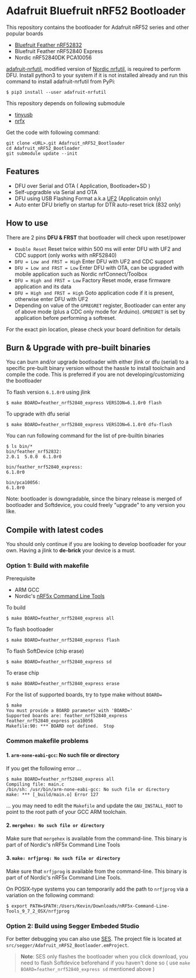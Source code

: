 # Adafruit Bluefruit nRF52 Bootloader

This repository contains the bootloader for Adafruit nRF52 series and other popular boards

- [Bluefruit Feather nRF52832](https://www.adafruit.com/product/3406)
- Bluefruit Feather nRF52840 Express
- Nordic nRF52840DK PCA10056

[adafruit-nrfutil](https://github.com/adafruit/Adafruit_nRF52_nrfutil), modified version of [Nordic nrfutil](https://github.com/NordicSemiconductor/pc-nrfutil), is required to perform DFU. Install python3 to your system if it is not installed already and run this command to install adafruit-nrfutil from PyPi:

	$ pip3 install --user adafruit-nrfutil

This repository depends on following submodule

- [tinyusb](https://github.com/hathach/tinyusb/tree/develop)
- [nrfx](https://github.com/NordicSemiconductor/nrfx)

Get the code with following command:

	git clone <URL>.git Adafruit_nRF52_Bootloader
    cd Adafruit_nRF52_Bootloader
    git submodule update --init

## Features

- DFU over Serial and OTA ( Application, Bootloader+SD )
- Self-upgradble via Serial and OTA
- DFU using USB Flashing Format a.k.a [UF2](https://github.com/Microsoft/uf2) (Applicatoin only)
- Auto enter DFU briefly on startup for DTR auto-reset trick (832 only)

## How to use

There are 2 pins **DFU & FRST** that bootloader will check upon reset/power

- `Double Reset` Reset twice within 500 ms will enter DFU with UF2 and CDC support (only works with nRF52840)
- `DFU = Low and FRST = High` Enter DFU with UF2 and CDC support
- `DFU = Low and FRST = Low` Enter DFU with OTA, can be upgraded with mobile application such as Nordic nrfConnect/Toolbox
- `DFU = High and FRST = Low` Factory Reset mode, erase firmware application and its data
- `DFU = High and FRST = High` Goto application code if it is present, otherwise enter DFU with UF2
- Depending on value of the `GPREGRET` register, Bootloader can enter any of above mode (plus a CDC only mode for Arduino). `GPREGRET` is set by application before performing a softreset.

For the exact pin location, please check your board definition for details

## Burn & Upgrade with pre-built binaries

You can burn and/or upgrade bootloader with either jlink or dfu (serial) to a specific pre-built binary version without the hassle to install toolchain and compile the code. This is preferred if you are not developing/customizing the bootloader

To flash version `6.1.0r0` using jlink

	$ make BOARD=feather_nrf52840_express VERSION=6.1.0r0 flash

To upgrade with dfu serial

	$ make BOARD=feather_nrf52840_express VERSION=6.1.0r0 dfu-flash

You can run following command for the list of pre-builtin binaries

	$ ls bin/*
	bin/feather_nrf52832:
	2.0.1  5.0.0  6.1.0r0

	bin/feather_nrf52840_express:
	6.1.0r0

	bin/pca10056:
	6.1.0r0


Note: bootloader is downgradable, since the binary release is merged of bootloader and Softdevice, you could freely "upgrade" to any version you like.

## Compile with latest codes

You should only continue if you are looking to develop bootloader for your own. Having a jlink to **de-brick** your device is a must.

### Option 1: Build with makefile

Prerequisite

- ARM GCC
- Nordic's [nRF5x Command Line Tools](http://infocenter.nordicsemi.com/index.jsp?topic=%2Fcom.nordic.infocenter.tools%2Fdita%2Ftools%2Fnrf5x_command_line_tools%2Fnrf5x_installation.html)

To build

	$ make BOARD=feather_nrf52840_express all

To flash bootloader

	$ make BOARD=feather_nrf52840_express flash

To flash SoftDevice (chip erase)

	$ make BOARD=feather_nrf52840_express sd

To erase chip

	$ make BOARD=feather_nrf52840_express erase

For the list of supported boards, try to type make without `BOARD=`

	$ make
	You must provide a BOARD parameter with 'BOARD='
	Supported boards are: feather_nrf52840_express feather_nrf52840_express pca10056
	Makefile:90: *** BOARD not defined.  Stop

### Common makefile problems

#### 1. `arm-none-eabi-gcc`: No such file or directory

If you get the following error ...

    $ make BOARD=feather_nrf52840_express all
    Compiling file: main.c
    /bin/sh: /usr/bin/arm-none-eabi-gcc: No such file or directory
    make: *** [_build/main.o] Error 127

... you may need to edit the `Makefile` and update the `GNU_INSTALL_ROOT` to point to the root path of your GCC ARM toolchain.

#### 2. `mergehex: No such file or directory`

Make sure that `mergehex` is available from the command-line. This binary is
part of of Nordic's nRF5x Command Line Tools

#### 3. `make: nrfjprog: No such file or directory`

Make sure that `nrfjprog` is available from the command-line. This binary is
part of of Nordic's nRF5x Command Line Tools.

On POSIX-type systems you can temporarily add the path to `nrfjprog` via a
variation on the following command:

```
$ export PATH=$PATH:/Users/Kevin/Downloads/nRF5x-Command-Line-Tools_9_7_2_OSX/nrfjprog
```

### Option 2: Build using Segger Embeded Studio

For better debugging you can also use [SES](https://www.segger.com/products/development-tools/embedded-studio/).
The project file is located at `src/segger/Adafruit_nRF52_Bootloader.emProject`.

> **Note**: SES only flashes the bootloader when you click download, you need to
flash Softdevice beforehand if you haven't done so ( use `make BOARD=feather_nrf52840_express sd`
mentioned above )
